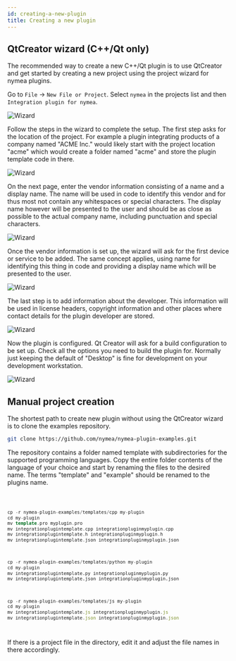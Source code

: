 ```yaml
---
id: creating-a-new-plugin
title: Creating a new plugin
---
```


<script>
    import Code from '../../../../_components/Code.svelte';
</script>

## QtCreator wizard (C++/Qt only)

The recommended way to create a new C++/Qt plugin is to use QtCreator and get started by creating a new project using the project wizard for nymea plugins.

Go to `File` -> `New File or Project`. Select `nymea` in the projects list and then `Integration plugin for nymea`.

![Wizard](/img/wizard1.png)

Follow the steps in the wizard to complete the setup. The first step asks for the location of the project. For example a plugin integrating products of a company named "ACME Inc." would likely start with the project location "acme" which would create a folder named "acme" and store the plugin template code in there.

![Wizard](/img/wizard2.png)

On the next page, enter the vendor information consisting of a name and a display name. The name will be used in code to identify this vendor and for thus most not contain any whitespaces or special characters. The display name however will be presented to the user and should be as close as possible to the actual company name, including punctuation and special characters.

![Wizard](/img/wizard3.png)

Once the vendor information is set up, the wizard will ask for the first device or service to be added. The same concept applies, using name for identifying this thing in code and providing a display name which will be presented to the user.

![Wizard](/img/wizard4.png)

The last step is to add information about the developer. This information will be used in license headers, copyright information and other places where contact details for the plugin developer are stored.

![Wizard](/img/wizard5.png)

Now the plugin is configured. Qt Creator will ask for a build configuration to be set up. Check all the options you need to build the plugin for. Normally just keeping the default of "Desktop" is fine for development on your development workstation.

![Wizard](/img/wizard6.png)


## Manual project creation

The shortest path to create new plugin without using the QtCreator wizard is to clone the examples repository.

```bash
git clone https://github.com/nymea/nymea-plugin-examples.git
```
    
The repository contains a folder named template with subdirectories for the supported programming languages. Copy the entire folder contents of the language of your choice and start by renaming the files to the desired name. The terms "template" and "example" should be renamed to the plugins name.


<Code>

```C++
cp -r nymea-plugin-examples/templates/cpp my-plugin
cd my-plugin
mv template.pro myplugin.pro
mv integrationplugintemplate.cpp integrationpluginmyplugin.cpp
mv integrationplugintemplate.h integrationpluginmyplugin.h
mv integrationplugintemplate.json integrationpluginmyplugin.json
```

```Python
cp -r nymea-plugin-examples/templates/python my-plugin
cd my-plugin
mv integrationplugintemplate.py integrationpluginmyplugin.py
mv integrationplugintemplate.json integrationpluginmyplugin.json
```

```JavaScript
cp -r nymea-plugin-examples/templates/js my-plugin
cd my-plugin
mv integrationplugintemplate.js integrationpluginmyplugin.js
mv integrationplugintemplate.json integrationpluginmyplugin.json
```

</Code>

If there is a project file in the directory, edit it and adjust the file names in there accordingly.
